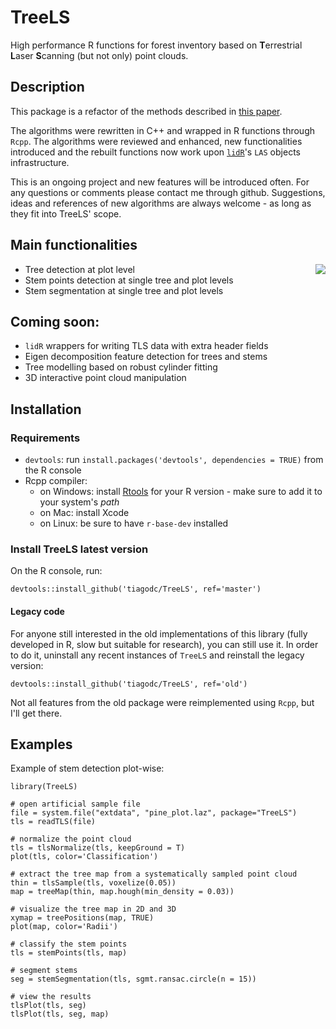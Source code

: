 # TreeLS

High performance R functions for forest inventory based on **T**errestrial **L**aser **S**canning (but not only) point clouds.

## Description

This package is a refactor of the methods described in [this paper](https://www.researchgate.net/publication/321434623_Performance_of_stem_denoising_and_stem_modelling_algorithms_on_single_tree_point_clouds_from_terrestrial_laser_scanning).

The algorithms were rewritten in C++ and wrapped in R functions through `Rcpp`. The algorithms were reviewed and enhanced, new functionalities introduced and the rebuilt functions now work upon [`lidR`](https://github.com/Jean-Romain/lidR/)'s `LAS` objects infrastructure.

This is an ongoing project and new features will be introduced often. For any questions or comments please contact me through github. Suggestions, ideas and references of new algorithms are always welcome - as long as they fit into TreeLS' scope.

## Main functionalities

<img align="right" src="https://raw.githubusercontent.com/tiagodc/Scripts/master/animations/treedt.gif">

- Tree detection at plot level
- Stem points detection at single tree and plot levels
- Stem segmentation at single tree and plot levels

## Coming soon:
- `lidR` wrappers for writing TLS data with extra header fields
- Eigen decomposition feature detection for trees and stems
- Tree modelling based on robust cylinder fitting
- 3D interactive point cloud manipulation

## Installation

### Requirements
- `devtools`: run `install.packages('devtools', dependencies = TRUE)` from the R console
- Rcpp compiler:
    - on Windows: install [Rtools](https://cran.r-project.org/bin/windows/Rtools/) for your R version - make sure to add it to your system's *path*
    - on Mac: install Xcode
    - on Linux: be sure to have `r-base-dev` installed

### Install TreeLS latest version

On the R console, run:
```
devtools::install_github('tiagodc/TreeLS', ref='master')
```

#### Legacy code

For anyone still interested in the old implementations of this library (fully developed in R, slow but suitable for research), you can still use it. In order to do it, uninstall any recent instances of `TreeLS` and reinstall the legacy version:
```
devtools::install_github('tiagodc/TreeLS', ref='old')
```
Not all features from the old package were reimplemented using `Rcpp`, but I'll get there.

## Examples

Example of stem detection plot-wise:
```
library(TreeLS)

# open artificial sample file
file = system.file("extdata", "pine_plot.laz", package="TreeLS")
tls = readTLS(file)

# normalize the point cloud
tls = tlsNormalize(tls, keepGround = T)
plot(tls, color='Classification')

# extract the tree map from a systematically sampled point cloud
thin = tlsSample(tls, voxelize(0.05))
map = treeMap(thin, map.hough(min_density = 0.03))

# visualize the tree map in 2D and 3D
xymap = treePositions(map, TRUE)
plot(map, color='Radii')

# classify the stem points
tls = stemPoints(tls, map)

# segment stems
seg = stemSegmentation(tls, sgmt.ransac.circle(n = 15))

# view the results
tlsPlot(tls, seg)
tlsPlot(tls, seg, map)

```
